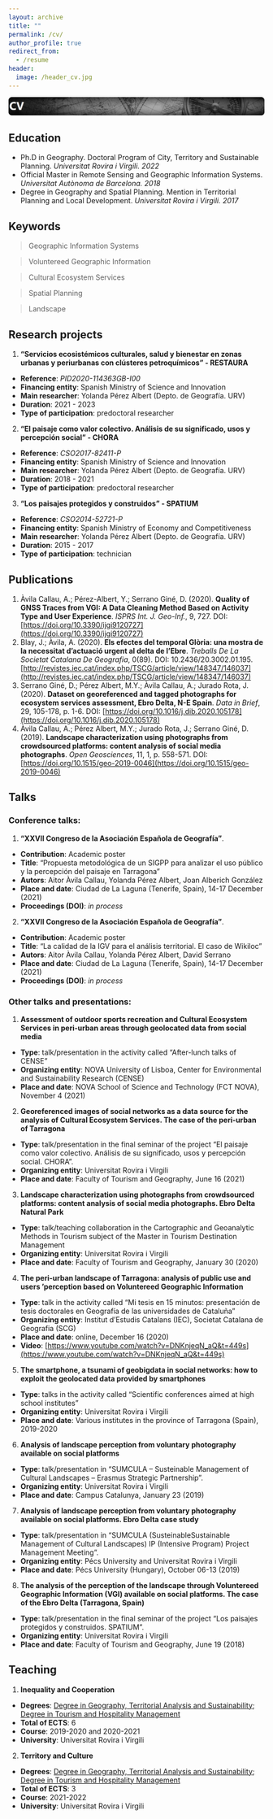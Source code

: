 ```yaml
---
layout: archive
title: ""
permalink: /cv/
author_profile: true
redirect_from:
  - /resume
header:
  image: /header_cv.jpg
---
```



![cv](/images/cv.png)

## Education

- Ph.D in Geography. Doctoral Program of City, Territory and Sustainable Planning. _Universitat Rovira i Virgili. 2022_
- Official Master in Remote Sensing and Geographic Information Systems. _Universitat Autònoma de Barcelona. 2018_
- Degree in Geography and Spatial Planning. Mention in Territorial Planning and Local Development. _Universitat Rovira i Virgili. 2017_
  
## Keywords

> Geographic Information Systems
 
> Voluntereed Geographic Information

> Cultural Ecosystem Services

> Spatial Planning

> Landscape

## Research projects

1. __“Servicios ecosistémicos culturales, salud y bienestar en zonas urbanas y periurbanas con clústeres petroquímicos” - RESTAURA__
- __Reference__: _PID2020-114363GB-I00_
- __Financing entity__: Spanish Ministry of Science and Innovation
- __Main researcher__: Yolanda Pérez Albert (Depto. de Geografía. URV)
- __Duration__: 2021 - 2023
- __Type of participation__: predoctoral researcher

2. __“El paisaje como valor colectivo. Análisis de su significado, usos y percepción social” - CHORA__
- __Reference__: _CSO2017-82411-P_
- __Financing entity__: Spanish Ministry of Science and Innovation
- __Main researcher__: Yolanda Pérez Albert (Depto. de Geografía. URV)
- __Duration__: 2018 - 2021
- __Type of participation__: predoctoral researcher

3. __“Los paisajes protegidos y construidos” - SPATIUM__
- __Reference__: _CSO2014-52721-P_
- __Financing entity__: Spanish Ministry of Economy and Competitiveness
- __Main researcher__: Yolanda Pérez Albert (Depto. de Geografía. URV)
- __Duration__: 2015 - 2017
- __Type of participation__: technician

## Publications

1. Àvila Callau, A.; Pérez-Albert, Y.; Serrano Giné, D. (2020). __Quality of GNSS Traces from VGI: A Data Cleaning Method Based on Activity Type and User Experience__. _ISPRS Int. J. Geo-Inf._, 9, 727. DOI: [https://doi.org/10.3390/ijgi9120727](https://doi.org/10.3390/ijgi9120727)
2. Blay, J.; Àvila, A. (2020). __Els efectes del temporal Glòria: una mostra de la necessitat d’actuació urgent al delta de l’Ebre__. _Treballs De La Societat Catalana De Geografia_, 0(89). DOI: 10.2436/20.3002.01.195. [http://revistes.iec.cat/index.php/TSCG/article/view/148347/146037](http://revistes.iec.cat/index.php/TSCG/article/view/148347/146037)
3. Serrano Giné, D.; Pérez Albert, M.Y.; Àvila Callau, A.; Jurado Rota, J. (2020). __Dataset on georeferenced and tagged photographs for ecosystem services assessment, Ebro Delta, N-E Spain__. _Data in Brief_, 29, 105-178, p. 1-6. DOI: [https://doi.org/10.1016/j.dib.2020.105178](https://doi.org/10.1016/j.dib.2020.105178) 
4. Àvila Callau, A.; Pérez Albert, M.Y.; Jurado Rota, J.; Serrano Giné, D. (2019). __Landscape characterization using photographs from crowdsourced platforms: content analysis of social media photographs__. _Open Geosciences_, 11, 1, p. 558-571. DOI: [https://doi.org/10.1515/geo-2019-0046](https://doi.org/10.1515/geo-2019-0046)
  
## Talks

### Conference talks:

1. __“XXVII Congreso de la Asociación Española de Geografía”__.
- __Contribution__: Academic poster
- __Title__: “Propuesta metodológica de un SIGPP para analizar el uso público y la percepción del paisaje en Tarragona”
- __Autors__: Aitor Àvila Callau, Yolanda Pérez Albert, Joan Alberich González
- __Place and date__: Ciudad de La Laguna (Tenerife, Spain), 14-17 December (2021)
- __Proceedings (DOI)__: _in process_


2. __“XXVII Congreso de la Asociación Española de Geografía”__.
- __Contribution__: Academic poster
- __Title__: “La calidad de la IGV para el análisis territorial. El caso de Wikiloc”
- __Autors__: Aitor Àvila Callau, Yolanda Pérez Albert, David Serrano
- __Place and date__: Ciudad de La Laguna (Tenerife, Spain), 14-17 December (2021)
- __Proceedings (DOI)__: _in process_

### Other talks and presentations:

1. __Assessment of outdoor sports recreation and Cultural Ecosystem Services in peri-urban areas through geolocated data from social media__
- __Type__: talk/presentation in the activity called “After-lunch talks of CENSE”
- __Organizing entity__: NOVA University of Lisboa, Center for Environmental and Sustainability Research (CENSE) 
- __Place and date__: NOVA School of Science and Technology (FCT NOVA), November 4 (2021)

2. __Georeferenced images of social networks as a data source for the analysis of Cultural Ecosystem Services. The case of the peri-urban of Tarragona__
- __Type__: talk/presentation in the final seminar of the project “El paisaje como valor colectivo. Análisis de su significado, usos y percepción social. CHORA”.
- __Organizing entity__: Universitat Rovira i Virgili
- __Place and date__: Faculty of Tourism and Geography, June 16 (2021)

3. __Landscape characterization using photographs from crowdsourced platforms: content analysis of social media photographs. Ebro Delta Natural Park__
- __Type__: talk/teaching collaboration in the Cartographic and Geoanalytic Methods in Tourism subject of the Master in Tourism Destination Management
- __Organizing entity__: Universitat Rovira i Virgili
- __Place and date__: Faculty of Tourism and Geography, January 30 (2020)

4. __The peri-urban landscape of Tarragona: analysis of public use and users ’perception based on Voluntereed Geographic Information__
- __Type__: talk in the activity called “Mi tesis en 15 minutos: presentación de tesis doctorales en Geografía de las universidades de Cataluña”
- __Organizing entity__: Institut d’Estudis Catalans (IEC), Societat Catalana de Geografia (SCG)
- __Place and date__: online, December 16 (2020)
- __Video__: [https://www.youtube.com/watch?v=DNKnjeqN_aQ&t=449s](https://www.youtube.com/watch?v=DNKnjeqN_aQ&t=449s)

5. __The smartphone, a tsunami of geobigdata in social networks: how to exploit the geolocated data provided by smartphones__
- __Type__: talks in the activity called “Scientific conferences aimed at high school institutes”
- __Organizing entity__: Universitat Rovira i Virgili
- __Place and date__: Various institutes in the province of Tarragona (Spain), 2019-2020

6. __Analysis of landscape perception from voluntary photography available on social platforms__
- __Type__: talk/presentation in “SUMCULA – Susteinable Management of Cultural Landscapes – Erasmus Strategic Partnership”.
- __Organizing entity__: Universitat Rovira i Virgili
- __Place and date__: Campus Catalunya, January 23 (2019)

7. __Analysis of landscape perception from voluntary photography available on social platforms. Ebro Delta case study__
- __Type__: talk/presentation in “SUMCULA (SusteinableSustainable Management of Cultural Landscapes) IP (Intensive Program) Project Management Meeting”.
- __Organizing entity__: Pécs University and Universitat Rovira i Virgili
- __Place and date__: Pécs University (Hungary), October 06-13 (2019)

8. __The analysis of the perception of the landscape through Voluntereed Geographic Information (VGI) available on social platforms. The case of the Ebro Delta (Tarragona, Spain)__
- __Type__: talk/presentation in the final seminar of the project “Los paisajes protegidos y construidos. SPATIUM”.
- __Organizing entity__: Universitat Rovira i Virgili
- __Place and date__: Faculty of Tourism and Geography, June 19 (2018)
  
## Teaching

1. __Inequality and Cooperation__
- __Degrees__: [Degree in Geography, Territorial Analysis and Sustainability](https://www.urv.cat/es/estudios/grados/oferta/graudegeografia/); [Degree in Tourism and Hospitality Management](https://www.urv.cat/es/estudios/grados/oferta/graudeturisme/)
- __Total of ECTS__: 6
- __Course__: 2019-2020 and 2020-2021
- __University__: Universitat Rovira i Virgili

2. __Territory and Culture__
- __Degrees__: [Degree in Geography, Territorial Analysis and Sustainability](https://www.urv.cat/es/estudios/grados/oferta/graudegeografia/); [Degree in Tourism and Hospitality Management](https://www.urv.cat/es/estudios/grados/oferta/graudeturisme/)
- __Total of ECTS__: 3
- __Course__: 2021-2022
- __University__: Universitat Rovira i Virgili


